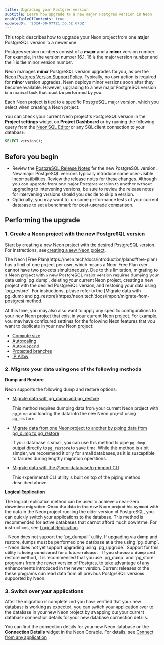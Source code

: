 ```yaml
---
title: Upgrading your Postgres version
subtitle: Learn how upgrade to a new major Postgres version in Neon
enableTableOfContents: true
updatedOn: '2024-08-07T21:36:52.673Z'
---
```


This topic describes how to upgrade your Neon project from one **major** PostgreSQL version to a newer one.

Postgres version numbers consist of a **major** and a **minor** version number. For example, in the version number 16.1, 16 is the major version number and the 1 is the minor version number.

Neon manages **minor** PostgreSQL version upgrades for you, as per the [Neon Postgres Version Support Policy](/docs/postgresql/postgres-version-policy). Typically, no user action is required for **minor** version upgrades. Neon deploys minor versions soon after they become available. However, upgrading to a new major PostgreSQL version is a manual task that must be performed by you.

Each Neon project is tied to a specific PostgreSQL major version, which you select when creating a Neon project.

You can check your current Neon project's PostgreSQL version in the **Project settings** widget on **Project Dashboard** or by running the following query from the [Neon SQL Editor](/docs/get-started-with-neon/query-with-neon-sql-editor) or any SQL client connection to your database:

```sql
SELECT version();
```

## Before you begin

- Review the [PostgreSQL Release Notes](https://www.postgresql.org/docs/current/release.html) for the new PostgreSQL version. New major PostgreSQL versions typically introduce some user-visible incompatibilities. Review the release notes for these changes. Although you can upgrade from one major Postgres version to another without upgrading to intervening versions, be sure to review the release notes for intervening versions should you decide to skip a version.
- Optionally, you may want to run some performance tests of your current database to set a benchmark for post-upgrade comparison.

## Performing the upgrade

### 1. Create a Neon project with the new PostgreSQL version

Start by creating a new Neon project with the desired PostgreSQL version. For instructions, see [creating a new Neon project](/docs/manage/projects#create-a-project).

<Admonition type="note">
The Neon [Free Plan](https://neon.tech/docs/introduction/plans#free-plan) has a limit of one project per user, which means a Neon Free Plan user cannot have two projects simultaneously. Due to this limitation, migrating to a Neon project with a new PostgreSQL major version requires dumping your data using `pg_dump`, deleting your current Neon project, creating a new project with the desired PostgreSQL version, and restoring your data using `pg_restore`. For instructions, please refer to the [Migrate data with pg_dump and pg_restore](https://neon.tech/docs/import/migrate-from-postgres) method.
</Admonition>

At this time, you may also also want to apply any specific configurations to your new Neon project that exist in your current Neon project. For example, you may have configured settings for the following Neon features that you want to duplicate in your new Neon project:

- [Compute size](/docs/manage/endpoints#edit-a-compute)
- [Autoscaling](/docs/guides/autoscaling-guide)
- [Autosuspend](/docs/guides/auto-suspend-guide)
- [Protected branches](/docs/guides/protected-branches)
- [IP Allow](/docs/introduction/ip-allow)

### 2. Migrate your data using one of the following methods

**Dump and Restore**

Neon supports the following dump and restore options:

- [Migrate data with pg_dump and pg_restore](/docs/import/migrate-from-postgres)

  This method requires dumping data from your current Neon project with `pg_dump` and loading the data into the new Neon project using `pg_restore`.

- [Migrate data from one Neon project to another by piping data from pg_dump to pg_restore](/docs/import/migrate-from-neon)

  If your database is small, you can use this method to pipe `pg_dump` output directly to `pg_restore` to save time. While this method is a bit simpler, we recommend it only for small databases, as it is susceptible to failures during lengthy migration operations.

- [Migrate data with the @neondatabase/pg-import CLI](docs/import/migrate-from-postgres-pg-import)

  This experimental CLI utility is built on top of the piping method described above.

**Logical Replication**

The logical replication method can be used to achieve a near-zero downtime migration. Once the data in the new Neon project his synced with the data in the Neon project running the older version of PostgreSQL, you can quickly switch your applications to the database. This method is recommended for active databases that cannot afford much downtime. For instructions, see [Logical Replication](/docs/guides/logical-replication-neon-to-neon).

<Admonition type="note" title="Notes">
- Neon does not support the `pg_dumpall` utility. If upgrading via dump and restore, dumps must be performed one database at a time using `pg_dump`.
- Neon does not yet support upgrading using `pg_upgrade`. Support for this utility is being considered for a future release.
- If you choose a dump and restore method, it is recommended that you use `pg_dump` and `pg_store` programs from the newer version of Postgres, to take advantage of any enhancements introduced in the newer version. Current releases of the these programs can read data from all previous PostgreSQL versions supported by Neon.
</Admonition>

### 3. Switch over your applications

After the migration is complete and you have verified that your new database is working as expected, you can switch your application over to the database in your new Neon project by swapping out your current database connection details for your new database connection details.

You can find the connection details for your new Neon database on the **Connection Details** widget in the Neon Console. For details, see [Connect from any application](/docs/connect/connect-from-any-app).

<NeedHelp/>
